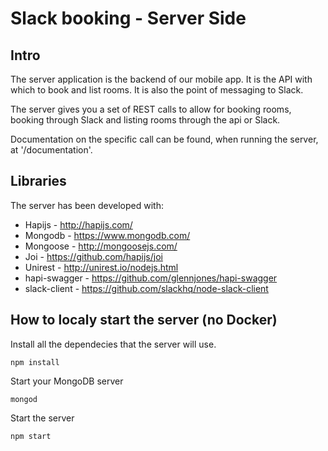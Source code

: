 
# Slack booking - Server Side

## Intro
The server application is the backend of our mobile app. It is the API with which to book and list rooms. It is also the point of messaging to Slack.

The server gives you a set of REST calls to allow for booking rooms, booking through Slack and listing rooms through the api or Slack.

Documentation on the specific call can be found, when running the server, at '/documentation'.

## Libraries

The server has been developed with:

* Hapijs - http://hapijs.com/
* Mongodb - https://www.mongodb.com/
* Mongoose - http://mongoosejs.com/
* Joi - https://github.com/hapijs/joi
* Unirest - http://unirest.io/nodejs.html
* hapi-swagger - https://github.com/glennjones/hapi-swagger
* slack-client - https://github.com/slackhq/node-slack-client


## How to localy start the server (no Docker)

Install all the dependecies that the server will use.

	npm install

Start your MongoDB server

	mongod

Start the server

	npm start
